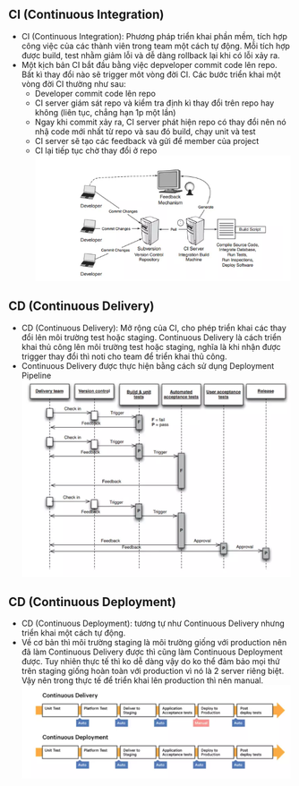 ## CI (Continuous Integration)
- CI (Continuous Integration): Phương pháp triển khai phần mềm, tích hợp công việc của các thành viên trong team một cách tự động. Mỗi tích hợp được build, test nhằm giảm lỗi và dễ dàng rollback lại khi có lỗi xảy ra.
- Một kịch bản CI bắt đầu bằng việc depveloper commit code lên repo. Bất kì thay đổi nào sẽ trigger môt vòng đời CI. Các bước triển khai một vòng đời CI thường như sau:
    - Developer commit code lên repo
    - CI server giám sát repo và kiểm tra định kì thay đổi trên repo hay không (liên tục, chẳng hạn 1p một lần)
    - Ngay khi commit xảy ra, CI server phát hiện repo có thay đổi nên nó nhậ code mới nhất từ repo và sau đó build, chạy unit và test
    - CI server sẽ tạo các feedback và gửi để member của project
    - CI lại tiếp tục chờ thay đổi ở repo
![](images/CI-follow.png)
## CD (Continuous Delivery)
- CD (Continuous Delivery): Mở rộng của CI, cho phép triển khai các thay đổi lên môi trường test hoặc staging. Continuous Delivery là cách triển khai thủ công lên môi trường test hoặc staging, nghĩa là khi nhận được trigger thay đổi thì noti cho team để triển khai thủ công.
- Continuous Delivery được thực hiện bằng cách sử dụng Deployment Pipeline
![](images/Continuous-Delivery.png)
## CD (Continuous Deployment)
- CD (Continuous Deployment): tương tự như Continuous Delivery nhưng triển khai một cách tự động.
- Về cơ bản thì môi trường staging là môi trường giống với production nên đã làm Continuous Delivery được thì cũng làm Continuous Deployment được. Tuy nhiên thực tế thì ko dễ dàng vậy do ko thể đảm bảo mọi thứ trên staging giống hoàn toàn với production vì nó là 2 server riêng biệt. Vậy nên trong thực tế để triển khai lên production thì nên manual.
![](images/CD.png)